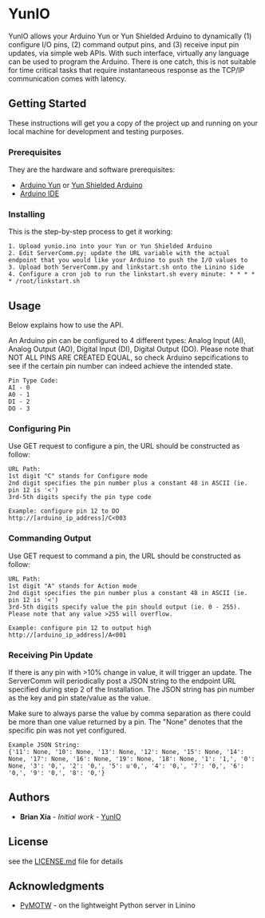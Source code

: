 # YunIO

YunIO allows your Arduino Yun or Yun Shielded Arduino to dynamically (1) configure I/O pins, (2) command output pins, and (3) receive input pin updates, via simple web APIs. With such interface, virtually any language can be used to program the Arduino. There is one catch, this is not suitable for time critical tasks that require instantaneous response as the TCP/IP communication comes with latency.

## Getting Started

These instructions will get you a copy of the project up and running on your local machine for development and testing purposes. 

### Prerequisites

They are the hardware and software prerequisites:

* [Arduino Yun](https://store.arduino.cc/usa/arduino-yun) or [Yun Shielded Arduino](https://wiki.dragino.com/index.php?title=Getting_Start_with_Arduino_Yun)
* [Arduino IDE](https://www.arduino.cc/en/Main/Software)

### Installing

This is the step-by-step process to get it working:

```
1. Upload yunio.ino into your Yun or Yun Shielded Arduino
2. Edit ServerComm.py; update the URL variable with the actual endpoint that you would like your Arduino to push the I/O values to
3. Upload both ServerComm.py and linkstart.sh onto the Linino side
4. Configure a cron job to run the linkstart.sh every minute: * * * * * /root/linkstart.sh
```

## Usage

Below explains how to use the API.

An Arduino pin can be configured to 4 different types: Analog Input (AI), Analog Output (AO), Digital Input (DI), Digital Output (DO). Please note that NOT ALL PINS ARE CREATED EQUAL, so check Arduino sepcifications to see if the certain pin number can indeed achieve the intended state. 

```
Pin Type Code:
AI - 0 
A0 - 1
DI - 2
DO - 3
```

### Configuring Pin

Use GET request to configure a pin, the URL should be constructed as follow:
```
URL Path:
1st digit "C" stands for Configure mode
2nd digit specifies the pin number plus a constant 48 in ASCII (ie. pin 12 is '<')
3rd-5th digits specify the pin type code

Example: configure pin 12 to DO
http://[arduino_ip_address]/C<003
```


### Commanding Output

Use GET request to command a pin, the URL should be constructed as follow:
```
URL Path:
1st digit "A" stands for Action mode
2nd digit specifies the pin number plus a constant 48 in ASCII (ie. pin 12 is '<')
3rd-5th digits specify value the pin should output (ie. 0 - 255). Please note that any value >255 will overflow.

Example: configure pin 12 to output high
http://[arduino_ip_address]/A<001
```

### Receiving Pin Update

If there is any pin with >10% change in value, it will trigger an update. The ServerComm will periodically post a JSON string to the endpoint URL specified during step 2 of the Installation. The JSON string has pin number as the key and pin state/value as the value. 

Make sure to always parse the value by comma separation as there could be more than one value returned by a pin. The "None" denotes that the specific pin was not yet configured.

```
Example JSON String:
{'11': None, '10': None, '13': None, '12': None, '15': None, '14': None, '17': None, '16': None, '19': None, '18': None, '1': '1,', '0': None, '3': '0,', '2': '0,', '5': u'0,', '4': '0,', '7': '0,', '6': '0,', '9': '0,', '8': '0,'}

```

## Authors

* **Brian Xia** - *Initial work* - [YunIO](https://github.com/brianfruit)

## License

see the [LICENSE.md](LICENSE.md) file for details

## Acknowledgments

* [PyMOTW](https://pymotw.com/2/BaseHTTPServer/) - on the lightweight Python server in Linino
